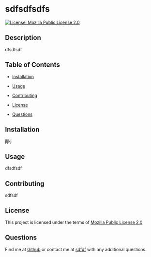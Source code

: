 
# sdfsdfsdfs
[![License: Mozilla Public License 2.0](https://img.shields.io/badge/License-MPL%202.0-orange.svg)](https://opensource.org/licenses/MPL-2.0)
## Description 
dfsdfsdf
## Table of Contents

* [Installation](#installation)
* [Usage](#usage)
* [Contributing](#contributing)

* [License](#license)
* [Questions](#questions)
    
## Installation 
jljkj
## Usage
dfsdfsdf

## Contributing
sdfsdf
    

## License
This project is licensed under the terms of [Mozilla Public License 2.0](https://opensource.org/licenses/MPL-2.0)
## Questions 
Find me at [Github](https://github.com/sdfsd) or contact me at [sdfdf](mailto:sdfdf) with any additional questions.
    